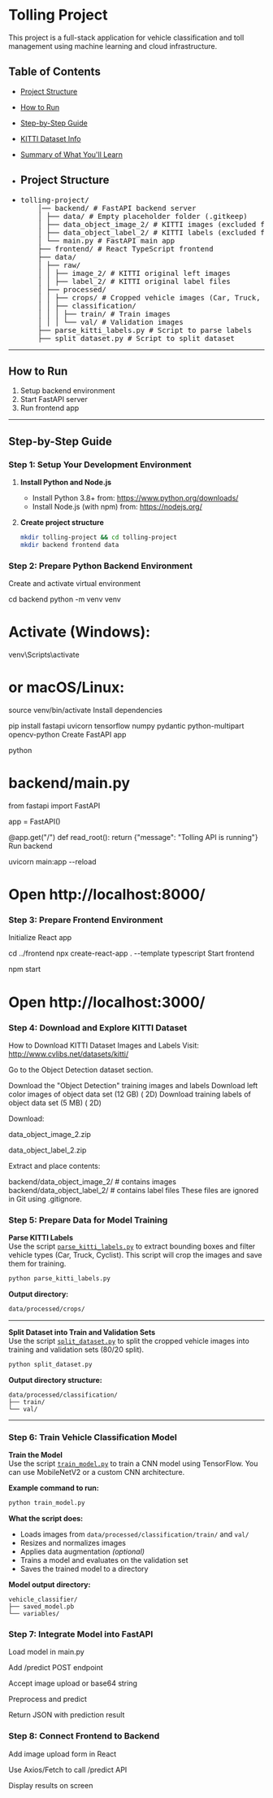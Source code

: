 # Tolling Project

This project is a full-stack application for vehicle classification and toll management using machine learning and cloud infrastructure.

## Table of Contents

- [Project Structure](#project-structure)
- [How to Run](#how-to-run)
- [Step-by-Step Guide](#step-by-step-guide)
- [KITTI Dataset Info](#kitti-dataset-info)
- [Summary of What You'll Learn](#summary-of-what-youll-learn)

- ## Project Structure

- <pre>tolling-project/
      │── backend/ # FastAPI backend server
      │ ├── data/ # Empty placeholder folder (.gitkeep)
      │ ├── data_object_image_2/ # KITTI images (excluded from Git)
      │ ├── data_object_label_2/ # KITTI labels (excluded from Git)
      │ └── main.py # FastAPI main app
      ├── frontend/ # React TypeScript frontend
      ├── data/
      │ ├── raw/
      │ │ ├── image_2/ # KITTI original left images
      │ │ ├── label_2/ # KITTI original label files
      │ ├── processed/
      │ │ ├── crops/ # Cropped vehicle images (Car, Truck, Cyclist)
      │ │ ├── classification/
      │ │ │ ├── train/ # Train images
      │ │ │ └── val/ # Validation images
      ├── parse_kitti_labels.py # Script to parse labels
      ├── split_dataset.py # Script to split dataset</pre>

---

## How to Run

1. Setup backend environment
2. Start FastAPI server
3. Run frontend app

---

## Step-by-Step Guide

### Step 1: Setup Your Development Environment

1. **Install Python and Node.js**
   - Install Python 3.8+ from: https://www.python.org/downloads/
   - Install Node.js (with npm) from: https://nodejs.org/

2. **Create project structure**
   ```bash
   mkdir tolling-project && cd tolling-project
   mkdir backend frontend data

### Step 2: Prepare Python Backend Environment
Create and activate virtual environment

cd backend
python -m venv venv
# Activate (Windows):
venv\Scripts\activate
# or macOS/Linux:
source venv/bin/activate
Install dependencies

pip install fastapi uvicorn tensorflow numpy pydantic python-multipart opencv-python
Create FastAPI app

python
# backend/main.py
from fastapi import FastAPI

app = FastAPI()

@app.get("/")
def read_root():
    return {"message": "Tolling API is running"}
Run backend


uvicorn main:app --reload
# Open http://localhost:8000/
### Step 3: Prepare Frontend Environment
Initialize React app


cd ../frontend
npx create-react-app . --template typescript
Start frontend


npm start
# Open http://localhost:3000/
### Step 4: Download and Explore KITTI Dataset
How to Download KITTI Dataset Images and Labels
Visit: http://www.cvlibs.net/datasets/kitti/

Go to the Object Detection dataset section.

Download the "Object Detection" training images and labels
Download left color images of object data set (12 GB) ( 2D)
Download training labels of object data set (5 MB)   ( 2D)

Download:

data_object_image_2.zip

data_object_label_2.zip

Extract and place contents:


backend/data_object_image_2/   # contains images
backend/data_object_label_2/   # contains label files
These files are ignored in Git using .gitignore.

### Step 5: Prepare Data for Model Training

**Parse KITTI Labels**  
Use the script [`parse_kitti_labels.py`](./parse_kitti_labels.py) to extract bounding boxes and filter vehicle types (Car, Truck, Cyclist). This script will crop the images and save them for training.

```bash
python parse_kitti_labels.py
```

**Output directory:**

```bash
data/processed/crops/
```

---

**Split Dataset into Train and Validation Sets**  
Use the script [`split_dataset.py`](./split_dataset.py) to split the cropped vehicle images into training and validation sets (80/20 split).

```bash
python split_dataset.py
```

**Output directory structure:**

```
data/processed/classification/
├── train/
└── val/
```

---

### Step 6: Train Vehicle Classification Model

**Train the Model**  
Use the script [`train_model.py`](./train_model.py) to train a CNN model using TensorFlow. You can use MobileNetV2 or a custom CNN architecture.

**Example command to run:**

```bash
python train_model.py
```

**What the script does:**

- Loads images from `data/processed/classification/train/` and `val/`
- Resizes and normalizes images
- Applies data augmentation *(optional)*
- Trains a model and evaluates on the validation set
- Saves the trained model to a directory

**Model output directory:**

```
vehicle_classifier/
├── saved_model.pb
└── variables/
```

### Step 7: Integrate Model into FastAPI
Load model in main.py

Add /predict POST endpoint

Accept image upload or base64 string

Preprocess and predict

Return JSON with prediction result

### Step 8: Connect Frontend to Backend
Add image upload form in React

Use Axios/Fetch to call /predict API

Display results on screen
